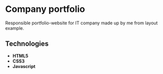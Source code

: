 # Company portfolio
Responsible portfolio-website for IT company made up by me from layout example. 

## Technologies
  * **HTML5**
  * **CSS3**
  * **Javascript**
